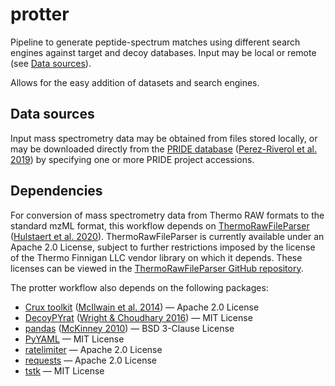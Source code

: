 # protter

Pipeline to generate peptide-spectrum matches using different
search engines against target and decoy databases. Input may
be local or remote (see [Data sources](#data-sources)).

Allows for the easy addition of datasets and search engines.

## Data sources

Input mass spectrometry data may be obtained from files stored locally,
or may be downloaded directly from the
[PRIDE database](https://www.ebi.ac.uk/pride/)
([Perez-Riverol et al. 2019](https://doi.org/10.1093/nar/gky1106))
by specifying one or more PRIDE project accessions.

## Dependencies

For conversion of mass spectrometry data from Thermo RAW
formats to the standard mzML format, this workflow depends on
[ThermoRawFileParser](https://github.com/compomics/ThermoRawFileParser)
([Hulstaert et al. 2020](https://doi.org/10.1021/acs.jproteome.9b00328)).
ThermoRawFileParser is currently available under an Apache 2.0 License,
subject to further restrictions imposed by the license of the Thermo
Finnigan LLC vendor library on which it depends. These licenses can be
viewed in the [ThermoRawFileParser GitHub repository](
https://github.com/compomics/ThermoRawFileParser).

The protter workflow also depends on the following packages:

- [Crux toolkit](https://crux.ms/)
  ([McIlwain et al. 2014](https://doi.org/10.1021/pr500741y))
  — Apache 2.0 License
- [DecoyPYrat](https://anaconda.org/bioconda/decoypyrat)
  ([Wright & Choudhary 2016](https://doi.org/10.4172/jpb.1000404))
  — MIT License
- [pandas](https://pandas.pydata.org/)
  ([McKinney 2010](https://doi.org/10.25080/Majora-92bf1922-00a))
  — BSD 3-Clause License
- [PyYAML](https://pyyaml.org)
  — MIT License
- [ratelimiter](https://github.com/RazerM/ratelimiter)
  — Apache 2.0 License
- [requests](https://requests.readthedocs.io/en/master/)
  — Apache 2.0 License
- [tstk](https://anaconda.org/tdido/tstk)
  — MIT License